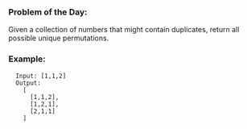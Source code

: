 ### Problem of the Day:
Given a collection of numbers that might contain duplicates, return all possible unique permutations.
### Example:
```
  Input: [1,1,2]
  Output:
    [
      [1,1,2],
      [1,2,1],
      [2,1,1]
    ]
```
